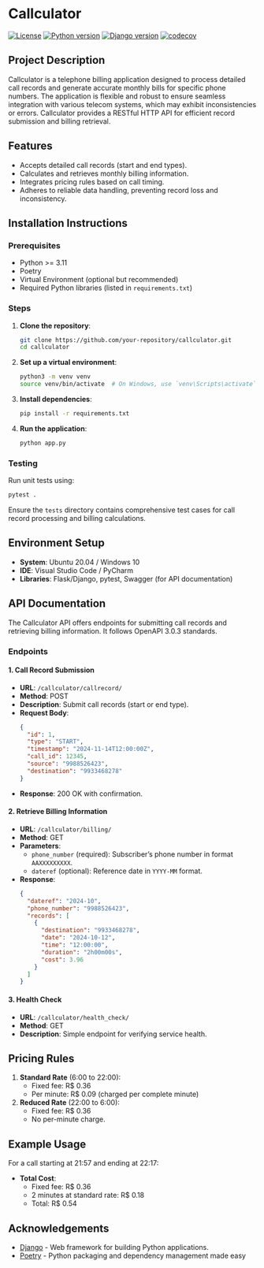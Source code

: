 # Callculator

[![License](https://img.shields.io/github/license/marcodkts/callculator)](LICENSE)
[![Python version](https://img.shields.io/badge/python-3.11%2B-blue)](https://www.python.org/downloads/)
[![Django version](https://img.shields.io/badge/django-5.1%2B-blue)](https://www.djangoproject.com/download/)
[![codecov](https://codecov.io/github/marcodkts/callculator/branch/dev/graph/badge.svg?token=3EC11XA42Q)](https://codecov.io/github/marcodkts/callculator)

## Project Description
Callculator is a telephone billing application designed to process detailed call records and generate accurate monthly bills for specific phone numbers. The application is flexible and robust to ensure seamless integration with various telecom systems, which may exhibit inconsistencies or errors. Callculator provides a RESTful HTTP API for efficient record submission and billing retrieval.

## Features
- Accepts detailed call records (start and end types).
- Calculates and retrieves monthly billing information.
- Integrates pricing rules based on call timing.
- Adheres to reliable data handling, preventing record loss and inconsistency.

## Installation Instructions

### Prerequisites
- Python >= 3.11
- Poetry
- Virtual Environment (optional but recommended)
- Required Python libraries (listed in `requirements.txt`)

### Steps
1. **Clone the repository**:
   ```bash
   git clone https://github.com/your-repository/callculator.git
   cd callculator
   ```
2. **Set up a virtual environment**:
   ```bash
   python3 -m venv venv
   source venv/bin/activate  # On Windows, use `venv\Scripts\activate`
   ```
3. **Install dependencies**:
   ```bash
   pip install -r requirements.txt
   ```
4. **Run the application**:
   ```bash
   python app.py
   ```

### Testing
Run unit tests using:
```bash
pytest .
```
Ensure the `tests` directory contains comprehensive test cases for call record processing and billing calculations.

## Environment Setup
- **System**: Ubuntu 20.04 / Windows 10
- **IDE**: Visual Studio Code / PyCharm
- **Libraries**: Flask/Django, pytest, Swagger (for API documentation)

## API Documentation
The Callculator API offers endpoints for submitting call records and retrieving billing information. It follows OpenAPI 3.0.3 standards.

### Endpoints
#### 1. Call Record Submission
- **URL**: `/callculator/callrecord/`
- **Method**: POST
- **Description**: Submit call records (start or end type).
- **Request Body**:
  ```json
  {
    "id": 1,
    "type": "START",
    "timestamp": "2024-11-14T12:00:00Z",
    "call_id": 12345,
    "source": "9988526423",
    "destination": "9933468278"
  }
  ```
- **Response**: 200 OK with confirmation.

#### 2. Retrieve Billing Information
- **URL**: `/callculator/billing/`
- **Method**: GET
- **Parameters**:
  - `phone_number` (required): Subscriber’s phone number in format `AAXXXXXXXXX`.
  - `dateref` (optional): Reference date in `YYYY-MM` format.
- **Response**:
  ```json
  {
    "dateref": "2024-10",
    "phone_number": "9988526423",
    "records": [
      {
        "destination": "9933468278",
        "date": "2024-10-12",
        "time": "12:00:00",
        "duration": "2h00m00s",
        "cost": 3.96
      }
    ]
  }
  ```

#### 3. Health Check
- **URL**: `/callculator/health_check/`
- **Method**: GET
- **Description**: Simple endpoint for verifying service health.

## Pricing Rules
1. **Standard Rate** (6:00 to 22:00):
   - Fixed fee: R$ 0.36
   - Per minute: R$ 0.09 (charged per complete minute)
2. **Reduced Rate** (22:00 to 6:00):
   - Fixed fee: R$ 0.36
   - No per-minute charge.

## Example Usage
For a call starting at 21:57 and ending at 22:17:
- **Total Cost**:
  - Fixed fee: R$ 0.36
  - 2 minutes at standard rate: R$ 0.18
  - Total: R$ 0.54

## Acknowledgements

- [Django](https://www.djangoproject.com/) - Web framework for building Python applications.
- [Poetry](https://python-poetry.org/) - Python packaging and dependency management made easy
